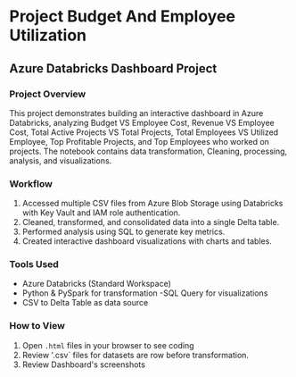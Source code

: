 # Project Budget And Employee Utilization

## Azure Databricks Dashboard Project

### Project Overview
This project demonstrates building an interactive dashboard in Azure Databricks, analyzing Budget VS Employee Cost, Revenue VS Employee Cost, Total Active Projects VS Total Projects, Total Employees VS Utilized Employee, Top Profitable Projects, and Top Employees who worked on projects. The notebook contains data transformation, Cleaning, processing, analysis, and visualizations.

### Workflow 
1. Accessed multiple CSV files from Azure Blob Storage using Databricks with Key Vault and IAM role authentication.
2. Cleaned, transformed, and consolidated data into a single Delta table.
3. Performed analysis using SQL to generate key metrics.
4. Created interactive dashboard visualizations with charts and tables.
   
### Tools Used
- Azure Databricks (Standard Workspace) 
- Python & PySpark for transformation
-SQL Query for visualizations
- CSV to Delta Table as data source

### How to View
1. Open `.html` files in your browser to see coding
2. Review '.csv` files for datasets are row before transformation.
3. Review Dashboard's screenshots

